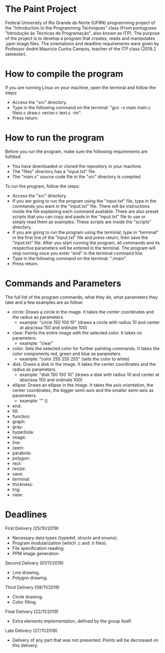 # The Paint Project

Federal University of Rio Grande do Norte (UFRN) programming project of the "Introduction to the Programming Techniques" class (From portuguese "Introdução às Técnicas de Programação", also known as ITP). The purpose of the project is to develop a program that creates, reads and manipulates .ppm image files. The orientations and deadline requirements were given by Professor André Maurício Cunha Campos, teacher of the ITP class (2019.2 semester).

# How to compile the program

If you are running Linux on your machine, open the terminal and follow the steps:
- Access the "src" directory.
- Type in the following command on the terminal: "gcc -o main main.c fileio.c draw.c vector.c text.c -lm".
- Press return.

# How to run the program

Before you run the program, make sure the following requirements are fulfilled:
- You have downloaded or cloned the repository in your machine.
- The "files" directory has a "input.txt" file.
- The "main.c" source code file in the "src" directory is compiled.

To run the program, follow the steps:
- Access the "src" directory.
- If you are going to run the program using the "input.txt" file, type in the commands you want in the "input.txt" file. There will be instructions inside the file explaining each command available. There are also preset scripts that you can copy and paste in the "input.txt" file to use or simply read them as examples. These scripts are inside the "scripts" directory.
- If you are going to run the program using the terminal, type in "terminal" in the first line of the "input.txt" file and press return, then save the "input.txt" file. After you start running the program, all commands and its respective parameters will be entered in the terminal. The program will stop running once you enter "end" in the terminal command line.
- Type in the following command on the terminal: "./main".
- Press return.

# Commands and Parameters

The full list of the program commands, what they do, what parameters they take and a few examples are as follow:
- circle: Draws a circle in the image. It takes the center coordinates and the radius as parameters.
    - example: "circle 150 100 10" (draws a circle with radius 10 and center at abscissa 150 and ordinate 100)
- clear: Paints the entire image with the selected color. It takes no parameters.
    - example: "clear"
- color: Sets the selected color for further painting commands. It takes the color components red, green and blue as parameters.
    - example: "color 255 255 255" (sets the color to white)
- disk: Draws a disk in the image. It takes the center coordinates and the radius as parameters.
    - example: "disk 150 100 10" (draws a disk with radius 10 and center at abscissa 150 and ordinate 100)
- ellipse: Draws an ellipse in the image. It takes the axis orientation, the center coordinates, the bigger semi-axis and the smaller semi-axis as parameters.
    - example: "" ()
- end:
- fill:
- function:
- graph:
- gray:
- hyperbola:
- image:
- line:
- open:
- parabola:
- polygon:
- rect:
- resize:
- save:
- terminal:
- thickness:
- trig:
- view:

# Deadlines

First Delivery (25/10/2019)
- Necessary data types (typedef, structs and enums).
- Program modularization (which .c and .h files).
- File specification reading.
- PPM image generation.

Second Delivery (01/11/2019)
- Line drawing.
- Polygon drawing.

Third Delivery (08/11/2019)
- Circle drawing.
- Color filling.

Final Delivery (22/11/2019)
- Extra elements implementation, defined by the group itself.

Late Delivery (27/11/2019)
- Delivery of any part that was not presented. Points will be decreased on this delivery.